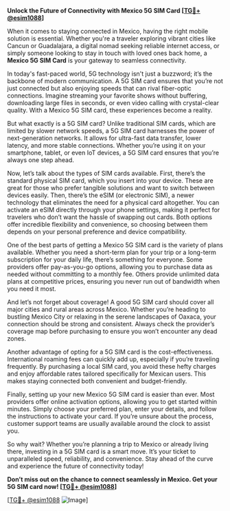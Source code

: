 **Unlock the Future of Connectivity with Mexico 5G SIM Card [[TG💪+ @esim1088](https://t.me/s/esim1088)]**

When it comes to staying connected in Mexico, having the right mobile solution is essential. Whether you're a traveler exploring vibrant cities like Cancun or Guadalajara, a digital nomad seeking reliable internet access, or simply someone looking to stay in touch with loved ones back home, a **Mexico 5G SIM Card** is your gateway to seamless connectivity. 

In today's fast-paced world, 5G technology isn't just a buzzword; it’s the backbone of modern communication. A 5G SIM card ensures that you’re not just connected but also enjoying speeds that can rival fiber-optic connections. Imagine streaming your favorite shows without buffering, downloading large files in seconds, or even video calling with crystal-clear quality. With a Mexico 5G SIM card, these experiences become a reality.

But what exactly is a 5G SIM card? Unlike traditional SIM cards, which are limited by slower network speeds, a 5G SIM card harnesses the power of next-generation networks. It allows for ultra-fast data transfer, lower latency, and more stable connections. Whether you’re using it on your smartphone, tablet, or even IoT devices, a 5G SIM card ensures that you’re always one step ahead.

Now, let’s talk about the types of SIM cards available. First, there’s the standard physical SIM card, which you insert into your device. These are great for those who prefer tangible solutions and want to switch between devices easily. Then, there’s the eSIM (or electronic SIM), a newer technology that eliminates the need for a physical card altogether. You can activate an eSIM directly through your phone settings, making it perfect for travelers who don’t want the hassle of swapping out cards. Both options offer incredible flexibility and convenience, so choosing between them depends on your personal preference and device compatibility.

One of the best parts of getting a Mexico 5G SIM card is the variety of plans available. Whether you need a short-term plan for your trip or a long-term subscription for your daily life, there’s something for everyone. Some providers offer pay-as-you-go options, allowing you to purchase data as needed without committing to a monthly fee. Others provide unlimited data plans at competitive prices, ensuring you never run out of bandwidth when you need it most.

And let’s not forget about coverage! A good 5G SIM card should cover all major cities and rural areas across Mexico. Whether you’re heading to bustling Mexico City or relaxing in the serene landscapes of Oaxaca, your connection should be strong and consistent. Always check the provider’s coverage map before purchasing to ensure you won’t encounter any dead zones.

Another advantage of opting for a 5G SIM card is the cost-effectiveness. International roaming fees can quickly add up, especially if you’re traveling frequently. By purchasing a local SIM card, you avoid these hefty charges and enjoy affordable rates tailored specifically for Mexican users. This makes staying connected both convenient and budget-friendly.

Finally, setting up your new Mexico 5G SIM card is easier than ever. Most providers offer online activation options, allowing you to get started within minutes. Simply choose your preferred plan, enter your details, and follow the instructions to activate your card. If you’re unsure about the process, customer support teams are usually available around the clock to assist you.

So why wait? Whether you’re planning a trip to Mexico or already living there, investing in a 5G SIM card is a smart move. It’s your ticket to unparalleled speed, reliability, and convenience. Stay ahead of the curve and experience the future of connectivity today!

**Don’t miss out on the chance to connect seamlessly in Mexico. Get your 5G SIM card now! [[TG💪+ @esim1088](https://t.me/s/esim1088)]**

[[TG💪+ @esim1088](https://t.me/s/esim1088) ![Image](https://i.postimg.cc/Y0z9fWf4/image.png)]